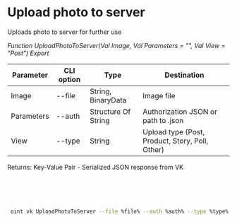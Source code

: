 ﻿---
sidebar_position: 11
---

# Upload photo to server
 Uploads photo to server for further use


*Function UploadPhotoToServer(Val Image, Val Parameters = "", Val View = "Post") Export*

 | Parameter | CLI option | Type | Destination |
 |-|-|-|-|
 | Image | --file | String, BinaryData | Image file |
 | Parameters | --auth | Structure Of String | Authorization JSON or path to .json |
 | View | --type | String | Upload type (Post, Product, Story, Poll, Other) |

 
 Returns: Key-Value Pair - Serialized JSON response from VK 

```bsl title="Code example"
	

	
```

```sh title="CLI command example"
 
 oint vk UploadPhotoToServer --file %file% --auth %auth% --type %type%


```


```json title="Result"



```
